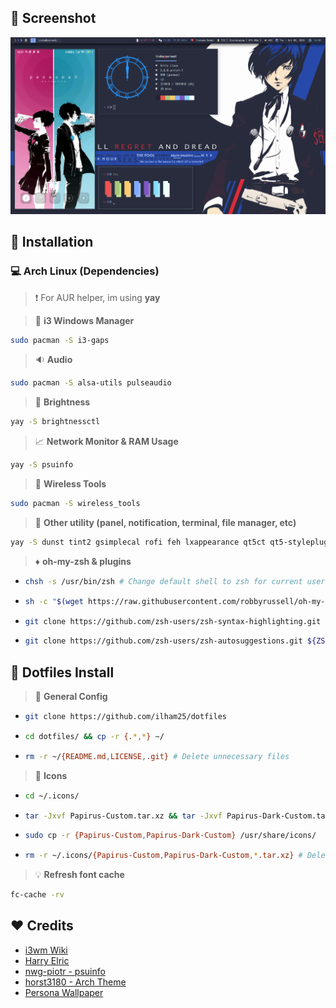 ## :art: Screenshot

![SS](/Other/screen1.png)

## :wrench: Installation

### :computer: **Arch Linux (Dependencies)**

> :exclamation: For AUR helper, im using **yay**

> :page_with_curl: **i3 Windows Manager**

```bash
sudo pacman -S i3-gaps
```

> :sound: **Audio**

```bash
sudo pacman -S alsa-utils pulseaudio
```

> :high_brightness: **Brightness**

```bash
yay -S brightnessctl
```

> :chart_with_upwards_trend: **Network Monitor & RAM Usage**

```bash
yay -S psuinfo
```

> :signal_strength: **Wireless Tools**

```bash
sudo pacman -S wireless_tools
```

> :hammer: **Other utility (panel, notification, terminal, file manager, etc)**

```bash
yay -S dunst tint2 gsimplecal rofi feh lxappearance qt5ct qt5-styleplugins lxsession xautolock rxvt-unicode-patched xclip scrot thunar thunar-archive-plugin thunar-media-tags-plugin thunar-volman tumbler w3m geany nano vim viewnior pavucontrol parcellite neofetch htop picom gtk2-perl zsh zsh-completions imagemagick playerctl networkmanager-dmenu
```

> :diamonds: **oh-my-zsh & plugins**

- ```bash
  chsh -s /usr/bin/zsh # Change default shell to zsh for current user
  ```

- ```bash
  sh -c "$(wget https://raw.githubusercontent.com/robbyrussell/oh-my-zsh/master/tools/install.sh -O -)"
  ```

- ```bash
  git clone https://github.com/zsh-users/zsh-syntax-highlighting.git ${ZSH_CUSTOM:-~/.oh-my-zsh/custom}/plugins/zsh-syntax-highlighting
  ```

- ```bash
  git clone https://github.com/zsh-users/zsh-autosuggestions.git ${ZSH_CUSTOM:-~/.oh-my-zsh/custom}/plugins/zsh-autosuggestions
  ```

## :wrench: Dotfiles Install

> :file_folder: **General Config**

- ```bash
  git clone https://github.com/ilham25/dotfiles
  ```

- ```bash
  cd dotfiles/ && cp -r {.*,*} ~/
  ```

- ```bash
  rm -r ~/{README.md,LICENSE,.git} # Delete unnecessary files
  ```

> :nut_and_bolt: **Icons**

- ```bash
  cd ~/.icons/
  ```
- ```bash
  tar -Jxvf Papirus-Custom.tar.xz && tar -Jxvf Papirus-Dark-Custom.tar.xz
  ```

- ```bash
  sudo cp -r {Papirus-Custom,Papirus-Dark-Custom} /usr/share/icons/
  ```

- ```bash
  rm -r ~/.icons/{Papirus-Custom,Papirus-Dark-Custom,*.tar.xz} # Delete unnecessary files
  ```

> :bulb: **Refresh font cache**

```bash
fc-cache -rv
```

## :heart: Credits

- [i3wm Wiki](https://i3wm.org/docs/userguide.html)
- [Harry Elric](https://github.com/owl4ce/)
- [nwg-piotr - psuinfo](https://github.com/nwg-piotr)
- [horst3180 - Arch Theme](https://github.com/horst3180/arc-theme)
- [Persona Wallpaper](https://wall.alphacoders.com/big.php?i=756850)
